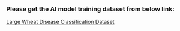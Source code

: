<div align = "left">
  
### Please get the AI model training dataset from below link:

<a href="https://drive.google.com/u/0/uc?id=1rdbF95HfP4K_lznMirByqvkYzEzaavg-&export=download"> Large Wheat Disease Classification Dataset </a>

</div>
